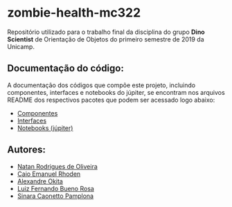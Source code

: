 # zombie-health-mc322
Repositório utilizado para o trabalho final da disciplina do grupo **Dino Scientist** de Orientação de Objetos do primeiro semestre de 2019 da Unicamp.

## Documentação do código:
A documentação dos códigos que compõe este projeto, incluindo componentes, interfaces e notebooks do júpiter, se encontram nos arquivos README dos respectivos pacotes que podem ser acessado logo abaixo: 
* [Componentes](https://github.com/natrodrigues/zombie-health-mc322/tree/implementacao/src/project/components)
* [Interfaces](https://github.com/natrodrigues/zombie-health-mc322/tree/implementacao/src/project/interfaces)
* [Notebooks (júpiter)](https://github.com/natrodrigues/zombie-health-mc322/tree/implementacao/src/project/notebooks)

## Autores:
* [Natan Rodrigues de Oliveira](https://github.com/natrodrigues)
* [Caio Emanuel Rhoden](https://github.com/CaioRhoden)
* [Alexandre Okita](https://github.com/AlexandreOkita)
* [Luiz Fernando Bueno Rosa](https://github.com/LuizFBR)
* [Sinara Caonetto Pamplona](https://github.com/SinaraP)
